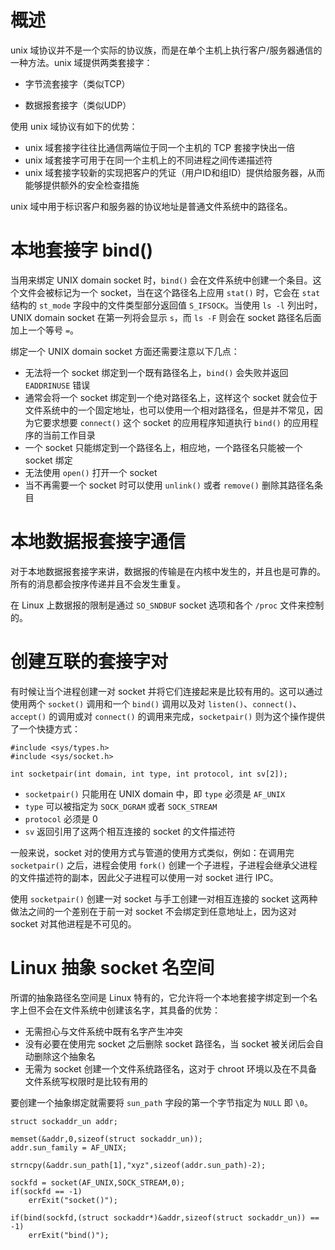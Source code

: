 # 概述

unix 域协议并不是一个实际的协议族，而是在单个主机上执行客户/服务器通信的一种方法。unix 域提供两类套接字：

- 字节流套接字（类似TCP）

- 数据报套接字（类似UDP）

使用 unix 域协议有如下的优势：

- unix 域套接字往往比通信两端位于同一个主机的 TCP 套接字快出一倍
- unix 域套接字可用于在同一个主机上的不同进程之间传递描述符
- unix 域套接字较新的实现把客户的凭证（用户ID和组ID）提供给服务器，从而能够提供额外的安全检查措施

unix 域中用于标识客户和服务器的协议地址是普通文件系统中的路径名。

# 本地套接字 bind()

当用来绑定 UNIX domain socket 时，`bind()` 会在文件系统中创建一个条目。这个文件会被标记为一个 socket，当在这个路径名上应用 `stat()` 时，它会在 `stat`  结构的 `st_mode` 字段中的文件类型部分返回值 `S_IFSOCK`。当使用 `ls -l` 列出时，UNIX domain socket 在第一列将会显示 `s`，而 `ls -F` 则会在 socket 路径名后面加上一个等号 `=`。

绑定一个 UNIX domain socket 方面还需要注意以下几点：

- 无法将一个 socket 绑定到一个既有路径名上，`bind()` 会失败并返回 `EADDRINUSE`  错误
- 通常会将一个 socket 绑定到一个绝对路径名上，这样这个 socket 就会位于文件系统中的一个固定地址，也可以使用一个相对路径名，但是并不常见，因为它要求想要 `connect()` 这个 socket 的应用程序知道执行 `bind()` 的应用程序的当前工作目录
- 一个 socket 只能绑定到一个路径名上，相应地，一个路径名只能被一个 socket 绑定
- 无法使用 `open()` 打开一个 socket
- 当不再需要一个 socket 时可以使用 `unlink()` 或者 `remove()` 删除其路径名条目

# 本地数据报套接字通信

对于本地数据报套接字来讲，数据报的传输是在内核中发生的，并且也是可靠的。所有的消息都会按序传递并且不会发生重复。

在 Linux 上数据报的限制是通过 `SO_SNDBUF` socket 选项和各个 `/proc` 文件来控制的。

# 创建互联的套接字对

有时候让当个进程创建一对 socket 并将它们连接起来是比较有用的。这可以通过使用两个 `socket()` 调用和一个 `bind()` 调用以及对 `listen()`、`connect()`、`accept()` 的调用或对 `connect()` 的调用来完成，`socketpair()` 则为这个操作提供了一个快捷方式：

```
#include <sys/types.h>
#include <sys/socket.h>

int socketpair(int domain, int type, int protocol, int sv[2]);
```

- `socketpair()` 只能用在 UNIX domain 中，即 `type` 必须是 `AF_UNIX`
- `type` 可以被指定为 `SOCK_DGRAM` 或者 `SOCK_STREAM`
- `protocol` 必须是 0
- `sv` 返回引用了这两个相互连接的 socket 的文件描述符

一般来说，socket 对的使用方式与管道的使用方式类似，例如：在调用完 `socketpair()` 之后，进程会使用 `fork()` 创建一个子进程，子进程会继承父进程的文件描述符的副本，因此父子进程可以使用一对 socket 进行 IPC。

使用 `socketpair()` 创建一对 socket  与手工创建一对相互连接的 socket 这两种做法之间的一个差别在于前一对 socket 不会绑定到任意地址上，因为这对 socket 对其他进程是不可见的。

# Linux 抽象 socket 名空间

所谓的抽象路径名空间是 Linux 特有的，它允许将一个本地套接字绑定到一个名字上但不会在文件系统中创建该名字，其具备的优势：

- 无需担心与文件系统中既有名字产生冲突
- 没有必要在使用完 socket 之后删除 socket 路径名，当 socket 被关闭后会自动删除这个抽象名
- 无需为 socket 创建一个文件系统路径名，这对于 chroot 环境以及在不具备文件系统写权限时是比较有用的

要创建一个抽象绑定就需要将 `sun_path` 字段的第一个字节指定为 `NULL` 即 `\0`。

```
struct sockaddr_un addr;

memset(&addr,0,sizeof(struct sockaddr_un));
addr.sun_family = AF_UNIX;

strncpy(&addr.sun_path[1],"xyz",sizeof(addr.sun_path)-2);

sockfd = socket(AF_UNIX,SOCK_STREAM,0);
if(sockfd == -1)
	errExit("socket()");
	
if(bind(sockfd,(struct sockaddr*)&addr,sizeof(struct sockaddr_un)) == -1)
	errExit("bind()");
```

